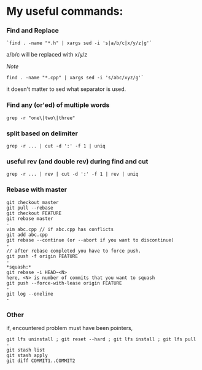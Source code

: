 # My useful commands:

### Find and Replace
```
`find . -name "*.h" | xargs sed -i 's|a/b/c|x/y/z|g'`
```
a/b/c will be replaced with x/y/z

*Note*
```
find . -name "*.cpp" | xargs sed -i 's/abc/xyz/g'`
```
it doesn't matter to sed what separator is used.

### Find any (or'ed) of multiple words
```
grep -r "one\|two\|three"
```

### split based on delimiter
```
grep -r ... | cut -d ':' -f 1 | uniq
```

### useful rev (and double rev) during find and cut
```
grep -r ... | rev | cut -d ':' -f 1 | rev | uniq
```


### Rebase with master
```
git checkout master
git pull --rebase
git checkout FEATURE
git rebase master
-
vim abc.cpp // if abc.cpp has conflicts
git add abc.cpp
git rebase --continue (or --abort if you want to discontinue)
-
// after rebase completed you have to force push.
git push -f origin FEATURE
-
*squash:*
git rebase -i HEAD~<N>
here, <N> is number of commits that you want to squash
git push --force-with-lease origin FEATURE
-
git log --oneline
-
```

### Other
if, encountered problem must have been pointers,
```
git lfs uninstall ; git reset --hard ; git lfs install ; git lfs pull
-
git stash list
git stash apply
git diff COMMIT1..COMMIT2
```
